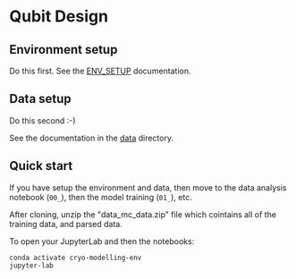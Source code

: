 # Qubit Design

## Environment setup

Do this first. See the [ENV_SETUP](ENV_SETUP.md) documentation.

## Data setup

Do this second :-) 

See the documentation in the [data](data) directory.

## Quick start

If you have setup the environment and data, then move to the data analysis notebook (`00_`), then the model training (`01_`), etc.

After cloning, unzip the "data_mc_data.zip" file which cointains all of the training data, and parsed data.

To open your JupyterLab and then the notebooks:

```
conda activate cryo-modelling-env
jupyter-lab
```
